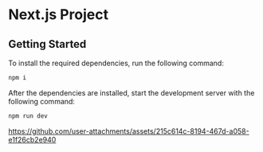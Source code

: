 # Next.js Project

## Getting Started

To install the required dependencies, run the following command:

```bash
npm i
```

After the dependencies are installed, start the development server with the following command:


```bash
npm run dev
```

https://github.com/user-attachments/assets/215c614c-8194-467d-a058-e1f26cb2e940

